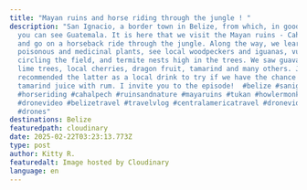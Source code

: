 ```yaml
---
title: "Mayan ruins and horse riding through the jungle ! "
description: "San Ignacio, a border town in Belize, from which, in good weather,
  you can see Guatemala. It is here that we visit the Mayan ruins - Cahal Pech
  and go on a horseback ride through the jungle. Along the way, we learn about
  poisonous and medicinal plants, see local woodpeckers and iguanas, vultures
  circling the field, and termite nests high in the trees. We saw guava trees,
  lime trees, local cherries, dragon fruit, tamarind and many others. Jose
  recommended the latter as a local drink to try if we have the chance -
  tamarind juice with rum. I invite you to the episode!  #belize #sanignacio
  #horseriding #cahalpech #ruinsandnature #mayaruins #tukan #howlermonkey
  #dronevideo #belizetravel #travelvlog #centralamericatravel #dronevideo
  #drones"
destinations: Belize
featuredpath: cloudinary
date: 2025-02-22T03:23:13.773Z
type: post
author: Kitty R.
featuredalt: Image hosted by Cloudinary
language: en
---
```

